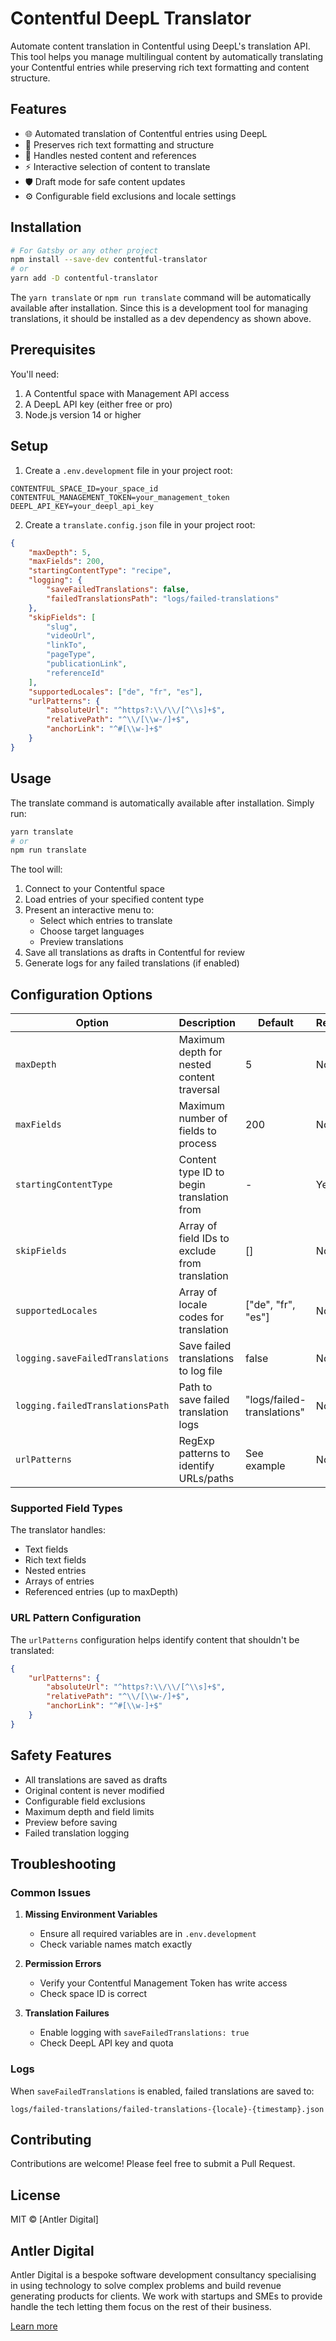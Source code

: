 # Contentful DeepL Translator

Automate content translation in Contentful using DeepL's translation API. This tool helps you manage multilingual content by automatically translating your Contentful entries while preserving rich text formatting and content structure.

## Features

-   🌐 Automated translation of Contentful entries using DeepL
-   📝 Preserves rich text formatting and structure
-   🔄 Handles nested content and references
-   ⚡ Interactive selection of content to translate
-   🛡️ Draft mode for safe content updates
-   ⚙️ Configurable field exclusions and locale settings

## Installation

```bash
# For Gatsby or any other project
npm install --save-dev contentful-translator
# or
yarn add -D contentful-translator
```

The `yarn translate` or `npm run translate` command will be automatically available after installation. Since this is a development tool for managing translations, it should be installed as a dev dependency as shown above.

## Prerequisites

You'll need:

1. A Contentful space with Management API access
2. A DeepL API key (either free or pro)
3. Node.js version 14 or higher

## Setup

1. Create a `.env.development` file in your project root:

```env
CONTENTFUL_SPACE_ID=your_space_id
CONTENTFUL_MANAGEMENT_TOKEN=your_management_token
DEEPL_API_KEY=your_deepl_api_key
```

2. Create a `translate.config.json` file in your project root:

```json
{
    "maxDepth": 5,
    "maxFields": 200,
    "startingContentType": "recipe",
    "logging": {
        "saveFailedTranslations": false,
        "failedTranslationsPath": "logs/failed-translations"
    },
    "skipFields": [
        "slug",
        "videoUrl",
        "linkTo",
        "pageType",
        "publicationLink",
        "referenceId"
    ],
    "supportedLocales": ["de", "fr", "es"],
    "urlPatterns": {
        "absoluteUrl": "^https?:\\/\\/[^\\s]+$",
        "relativePath": "^\\/[\\w-/]+$",
        "anchorLink": "^#[\\w-]+$"
    }
}
```

## Usage

The translate command is automatically available after installation. Simply run:

```bash
yarn translate
# or
npm run translate
```

The tool will:

1. Connect to your Contentful space
2. Load entries of your specified content type
3. Present an interactive menu to:
    - Select which entries to translate
    - Choose target languages
    - Preview translations
4. Save all translations as drafts in Contentful for review
5. Generate logs for any failed translations (if enabled)

## Configuration Options

| Option                           | Description                                    | Default                    | Required |
| -------------------------------- | ---------------------------------------------- | -------------------------- | -------- |
| `maxDepth`                       | Maximum depth for nested content traversal     | 5                          | No       |
| `maxFields`                      | Maximum number of fields to process            | 200                        | No       |
| `startingContentType`            | Content type ID to begin translation from      | -                          | Yes      |
| `skipFields`                     | Array of field IDs to exclude from translation | []                         | No       |
| `supportedLocales`               | Array of locale codes for translation          | ["de", "fr", "es"]         | No       |
| `logging.saveFailedTranslations` | Save failed translations to log file           | false                      | No       |
| `logging.failedTranslationsPath` | Path to save failed translation logs           | "logs/failed-translations" | No       |
| `urlPatterns`                    | RegExp patterns to identify URLs/paths         | See example                | No       |

### Supported Field Types

The translator handles:

-   Text fields
-   Rich text fields
-   Nested entries
-   Arrays of entries
-   Referenced entries (up to maxDepth)

### URL Pattern Configuration

The `urlPatterns` configuration helps identify content that shouldn't be translated:

```json
{
    "urlPatterns": {
        "absoluteUrl": "^https?:\\/\\/[^\\s]+$",
        "relativePath": "^\\/[\\w-/]+$",
        "anchorLink": "^#[\\w-]+$"
    }
}
```

## Safety Features

-   All translations are saved as drafts
-   Original content is never modified
-   Configurable field exclusions
-   Maximum depth and field limits
-   Preview before saving
-   Failed translation logging

## Troubleshooting

### Common Issues

1. **Missing Environment Variables**

    - Ensure all required variables are in `.env.development`
    - Check variable names match exactly

2. **Permission Errors**

    - Verify your Contentful Management Token has write access
    - Check space ID is correct

3. **Translation Failures**
    - Enable logging with `saveFailedTranslations: true`
    - Check DeepL API key and quota

### Logs

When `saveFailedTranslations` is enabled, failed translations are saved to:

```
logs/failed-translations/failed-translations-{locale}-{timestamp}.json
```

## Contributing

Contributions are welcome! Please feel free to submit a Pull Request.

## License

MIT © [Antler Digital]

## Antler Digital

Antler Digital is a bespoke software development consultancy specialising in using technology to solve complex problems and build revenue generating products for clients. We work with startups and SMEs to provide handle the tech letting them focus on the rest of their business.

[Learn more](https://antler.digital?r=gh)
